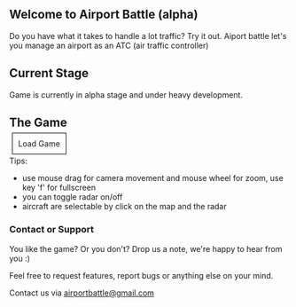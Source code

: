 ## Welcome to Airport Battle (alpha)

Do you have what it takes to handle a lot traffic? Try it out. Aiport battle let's you manage an airport as an ATC (air traffic controller)

## Current Stage
Game is currently in alpha stage and under heavy development.

## The Game

<script>
    var loadFrame = function() {
        var htmlString = '<iframe src="airportbattle/index.html" style="width: 1400px; height: 900px; border: 0px; position: absolute; left: 0; right: 0; margin: auto;" allow="autoplay; fullscreen"></iframe><div style="margin-top: 950px; clear:both;"></div>'
        var div = document.getElementById( 'game-container' )
        div.insertAdjacentHTML( 'beforeend', htmlString )
        document.getElementById('game-loader').remove()
    }   
</script>
<a id="game-loader" onclick="loadFrame()" style="border: 1px solid black;padding: 10px;margin: 5px;background-color: redcolor: white;cursor: pointer;">Load Game</a>
<span id="game-container"></span>

Tips:
- use mouse drag for camera movement and mouse wheel for zoom, use key 'f' for fullscreen
- you can toggle radar on/off 
- aircraft are selectable by click on the map and the radar

###  Contact or Support

You like the game? Or you don't? Drop us a note, we're happy to hear from you :)

Feel free to request features, report bugs or anything else on your mind.

Contact us via [airportbattle@gmail.com](mailto:airportbattle@gmail.com)

